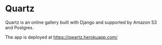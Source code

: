 # Quartz

Quartz is an online gallery built with Django and supported by Amazon S3 and Postgres.

The app is deployed at https://qwartz.herokuapp.com/
